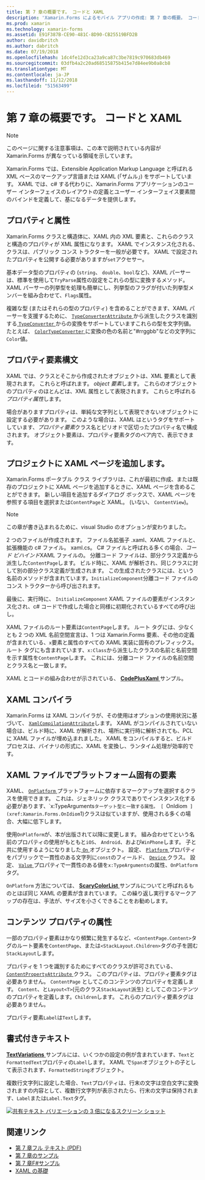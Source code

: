```yaml
---
title: 第 7 章の概要です。 コードと XAML
description: 'Xamarin.Forms によるモバイル アプリの作成: 第 7 章の概要。 コードと XAML'
ms.prod: xamarin
ms.technology: xamarin-forms
ms.assetid: E91F387B-CE90-481C-8D90-CB25519BFD2B
author: davidbritch
ms.author: dabritch
ms.date: 07/19/2018
ms.openlocfilehash: 1dc4fe12d3ca23a9ca87c3be7819c970683db469
ms.sourcegitcommit: 03dfb4a2c20ad68515875b415e7d84ee9b0a8cb8
ms.translationtype: MT
ms.contentlocale: ja-JP
ms.lasthandoff: 11/12/2018
ms.locfileid: "51563499"
---
```

# <a name="summary-of-chapter-7-xaml-vs-code"></a>第 7 章の概要です。 コードと XAML

> [!NOTE] 
> このページに関する注意事項は、この本で説明されている内容が Xamarin.Forms が異なっている領域を示しています。

Xamarin.Forms では、Extensible Application Markup Language と呼ばれる XML ベースのマークアップ言語または XAML (「ザムル」) をサポートしています。 XAML では、c# する代わりに、Xamarin.Forms アプリケーションのユーザー インターフェイスのレイアウトの定義とユーザー インターフェイス要素間のバインドを定義して、基になるデータを提供します。

## <a name="properties-and-attributes"></a>プロパティと属性

Xamarin.Forms クラスと構造体に、XAML 内の XML 要素と、これらのクラスと構造のプロパティが XML 属性になります。 XAML でインスタンス化される、クラスは、パブリック コンス トラクターを一般が必要です。 XAML で設定されたプロパティを公開する必要がありますが`set`アクセサー。

基本データ型のプロパティの (`string`、 `double`、`bool`など)、XAML パーサーは、標準を使用して`TryParse`属性の設定をこれらの型に変換するメソッド。 XAML パーサーの列挙型を処理も簡単にし、列挙型のフラグが付いた列挙型メンバーを組み合わせて、`Flags`属性。

複雑な型 (またはそれらの型のプロパティ) を含めることができます、XAML パーサーを支援するために、 [ `TypeConverterAttribute` ](xref:Xamarin.Forms.TypeConverterAttribute)から派生したクラスを識別する[ `TypeConverter` ](xref:Xamarin.Forms.TypeConverter)からの変換をサポートしていますこれらの型を文字列値。 たとえば、 [ `ColorTypeConverter` ](xref:Xamarin.Forms.ColorTypeConverter)に変換の色の名前と"#rrggbb"などの文字列に`Color`値。

## <a name="property-element-syntax"></a>プロパティ要素構文

XAML では、クラスとそこから作成されたオブジェクトは、XML 要素として表現されます。 これらと呼ばれます。 *object 要素*します。 これらのオブジェクトのプロパティのほとんどは、XML 属性として表現されます。 これらと呼ばれる*プロパティ属性*します。

場合がありますプロパティは、単純な文字列として表現できないオブジェクトに設定する必要があります。 このような場合は、XAML はというタグをサポートしています、*プロパティ要素*クラス名とピリオドで区切ったプロパティ名で構成されます。 オブジェクト要素は、プロパティ要素タグのペア内で、表示できます。

## <a name="adding-a-xaml-page-to-your-project"></a>プロジェクトに XAML ページを追加します。

Xamarin.Forms ポータブル クラス ライブラリは、これが最初に作成、または既存のプロジェクトに XAML ページを追加するときに、XAML ページを含めることができます。 新しい項目を追加するダイアログ ボックスで、XAML ページを参照する項目を選択または`ContentPage`と XAML。 (いない、 `ContentView`)。

> [!NOTE] 
> この章が書き込まれるために、visual Studio のオプションが変わりました。

2 つのファイルが作成されます。 ファイル名拡張子 .xaml、XAML ファイルと、拡張機能の c# ファイル。 xaml.cs。 C# ファイルと呼ばれる多くの場合、*コード ビハインド*XAML ファイルの。 分離コード ファイルは、部分クラス定義から派生した`ContentPage`します。 ビルド時に、XAML が解析され、同じクラスに対して別の部分クラス定義が生成されます。 この生成されたクラスには、という名前のメソッドが含まれています。`InitializeComponent`分離コード ファイルのコンス トラクターから呼び出されます。

最後に、実行時に、 `InitializeComponent` XAML ファイルの要素がインスタンス化され、c# コードで作成した場合と同様に初期化されているすべての呼び出し。

XAML ファイルのルート要素は`ContentPage`します。 ルート タグには、少なくとも 2 つの XML 名前空間宣言は、1 つは Xamarin.Forms 要素、その他の定義が含まれている、`x`要素と属性のすべての XAML 実装に固有のプレフィックス。 ルート タグにも含まれています、`x:Class`から派生したクラスの名前と名前空間を示す属性を`ContentPage`します。 これには、分離コード ファイルの名前空間とクラス名と一致します。

XAML とコードの組み合わせが示されている、 [ **CodePlusXaml** ](https://github.com/xamarin/xamarin-forms-book-samples/tree/master/Chapter07)サンプル。

## <a name="the-xaml-compiler"></a>XAML コンパイラ

Xamarin.Forms は XAML コンパイラが、その使用はオプションの使用状況に基づいて、 [ `XamlCompilationAttribute`](xref:Xamarin.Forms.Xaml.XamlCompilationAttribute)します。 XAML がコンパイルされていない場合は、ビルド時に、XAML が解析され、場所に実行時に解析されても、PCL に XAML ファイルが埋め込まれました。 XAML をコンパイルすると、ビルド プロセスは、バイナリの形式に、XAML を変換し、ランタイム処理が効率的です。

## <a name="platform-specificity-in-the-xaml-file"></a>XAML ファイルでプラットフォーム固有の要素

XAML、 [ `OnPlatform` ](xref:Xamarin.Forms.OnPlatform`1)プラットフォームに依存するマークアップを選択するクラスを使用できます。 これは、ジェネリック クラスでありでインスタンス化する必要があります、`x:TypeArguments`ターゲット型と一致する属性。 [ `OnIdiom` ](xref:Xamarin.Forms.OnIdiom`1)クラスは似ていますが、使用される多くの場合、大幅に低下します。

使用`OnPlatform`が、本が出版されて以降に変更します。 組み合わせてという名前のプロパティの使用がもともと`iOS`、 `Android`、および`WinPhone`します。 子と共に使用するようになりました[ `On` ](xref:Xamarin.Forms.On)オブジェクト。 設定、 [ `Platform` ](xref:Xamarin.Forms.On.Platform)プロパティをパブリックで一貫性のある文字列に`const`のフィールド、 [ `Device` ](xref:Xamarin.Forms.Device)クラス。 設定、 [ `Value` ](xref:Xamarin.Forms.On.Value)プロパティで一貫性のある値を`x:TypeArguments`の属性、`OnPlatform`タグ。

`OnPlatform` 方法については、 [ **ScaryColorList** ](https://github.com/xamarin/xamarin-forms-book-samples/tree/master/Chapter07/ScaryColorList)サンプルについてと呼ばれるものとほぼ同じ XAML の要素が含まれています。 この繰り返し実行するマークアップの存在は、手法が、サイズを小さくできることをお勧めします。

## <a name="the-content-property-attributes"></a>コンテンツ プロパティの属性

一部のプロパティ要素はかなり頻繁に発生するなど、`<ContentPage.Content>`タグのルート要素を`ContentPage`、または`<StackLayout.Children>`タグの子を囲む`StackLayout`します。

プロパティを 1 つを識別するためにすべてのクラスが許可されている、 [ `ContentPropertyAttribute` ](xref:Xamarin.Forms.ContentPropertyAttribute)クラス。 このプロパティは、プロパティ要素タグは必要ありません。 `ContentPage` としてこのコンテンツのプロパティを定義します。 `Content`、と`Layout<T>`(元のクラス`StackLayout`派生) としてこのコンテンツのプロパティを定義します。`Children`します。 これらのプロパティ要素タグは必要ありません。

プロパティ要素`Label`は`Text`します。

## <a name="formatted-text"></a>書式付きテキスト

[ **TextVariations** ](https://github.com/xamarin/xamarin-forms-book-samples/tree/master/Chapter07/TextVariations)サンプルには、いくつかの設定の例が含まれています、`Text`と`FormattedText`プロパティの`Label`します。 XAML で`Span`オブジェクトの子として表示されます、`FormattedString`オブジェクト。

 複数行文字列に設定した場合、`Text`プロパティは、行末の文字は空白文字に変換されますの内容として、複数行文字列が表示されたら、行末の文字は保持されます、`Label`または`Label.Text`タグ。

 [![共有テキスト バリエーションの 3 倍になるスクリーン ショット](images/ch07fg03-small.png "テキストの書式設定されたバリエーション")](images/ch07fg03-large.png#lightbox "書式設定されたテキストのバリエーション")

## <a name="related-links"></a>関連リンク

- [第 7 章フル テキスト (PDF)](https://download.xamarin.com/developer/xamarin-forms-book/XamarinFormsBook-Ch07-Apr2016.pdf)
- [第 7 章のサンプル](https://github.com/xamarin/xamarin-forms-book-samples/tree/master/Chapter07)
- [第 7 章F#サンプル](https://github.com/xamarin/xamarin-forms-book-samples/tree/master/Chapter07/FS/CodePlusXaml)
- [XAML の基礎](~/xamarin-forms/xaml/xaml-basics/index.md)